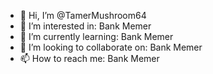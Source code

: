 - 👋 Hi, I’m @TamerMushroom64
- 👀 I’m interested in: Bank Memer
- 🌱 I’m currently learning: Bank Memer
- 💞️ I’m looking to collaborate on: Bank Memer
- 📫 How to reach me: Bank Memer

<!---
TamerMushroom64/TamerMushroom64 is a ✨ special ✨ repository because its `README.md` (this file) appears on your GitHub profile.
You can click the Preview link to take a look at your changes.
--->
